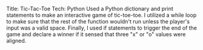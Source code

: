 Title: Tic-Tac-Toe
Tech: Python
  Used a Python dictionary and print statements to make an interactive game of tic-toe-toe. I utilized a while loop to make sure that the rest of the function wouldn't run unless the player's input was a valid space. Finally, I used if statements to trigger the end of the game and declare a winner if it sensed that three "x" or "o" values were aligned. 

